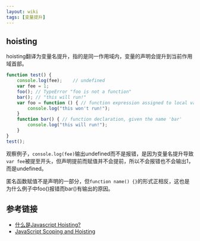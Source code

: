 ```yaml
---
layout: wiki
tags: [变量提升]
---
```


## hoisting

hoisting翻译为变量名提升，指的是同一作用域内，变量的声明会提升到当前作用域首部。

```javascript
function test() {
    console.log(fee);    // undefined
    var fee = 1;
    foo(); // TypeError "foo is not a function"
    bar(); // "this will run!"
    var foo = function () { // function expression assigned to local variable 'foo'
        console.log("this won't run!");
    }
    function bar() { // function declaration, given the name 'bar'
        console.log("this will run!");
    }
}
test();
```

观察例子，`console.log(fee)`输出undefined而不是报错，是因为变量名提升导致`var fee`被提至开头，但声明提前而赋值并不会提前，所以不会报错也不会输出1，而是undefined。

匿名函数赋值不是声明的一部分，但`function name() {}`的形式正相反，这也是为什么例子中foo()报错而bar()有输出的原因。

## 参考链接

* [什么是Javascript Hoisting?](http://www.cnblogs.com/isaboy/p/javascript_hoisting.html)
* [JavaScript Scoping and Hoisting](http://www.adequatelygood.com/JavaScript-Scoping-and-Hoisting.html)
